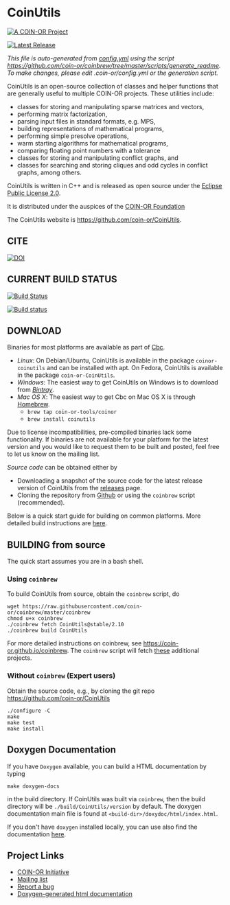 # CoinUtils 

[![A COIN-OR Project](https://coin-or.github.io/coin-or-badge.png)](https://www.coin-or.org)

[![Latest Release](https://img.shields.io/github/v/release/coin-or/CoinUtils?sort=semver)](https://github.com/coin-or/CoinUtils/releases)

_This file is auto-generated from [config.yml](.coin-or/config.yml) using the script
https://github.com/coin-or/coinbrew/tree/master/scripts/generate_readme.
To make changes, please edit .coin-or/config.yml or the generation script._

CoinUtils is an open-source collection of classes and helper functions
that are generally useful to multiple COIN-OR projects.
These utilities include:
 * classes for storing and manipulating sparse matrices and vectors,
 * performing matrix factorization,
 * parsing input files in standard formats, e.g. MPS,
 * building representations of mathematical programs,
 * performing simple presolve operations,
 * warm starting algorithms for mathematical programs,
 * comparing floating point numbers with a tolerance
 * classes for storing and manipulating conflict graphs, and
 * classes for searching and storing cliques and odd cycles in conflict graphs, among others.

CoinUtils is written in C++ and is released as open source under the [Eclipse Public License 2.0](http://www.opensource.org/licenses/eclipse-2.0).

It is distributed under the auspices of the [COIN-OR Foundation](https://www.coin-or.org)

The CoinUtils website is https://github.com/coin-or/CoinUtils.

## CITE

[![DOI](https://zenodo.org/badge/173466792.svg)](https://zenodo.org/badge/latestdoi/173466792)

## CURRENT BUILD STATUS

[![Build Status](https://travis-ci.org/coin-or/CoinUtils.svg?branch=master)](https://travis-ci.org/coin-or/CoinUtils)

[![Build status](https://ci.appveyor.com/api/projects/status/a41muofrtpdw18c5/branch/master?svg=true)](https://ci.appveyor.com/project/tkralphs/coinutils-6jtnc/branch/master)

## DOWNLOAD

Binaries for most platforms are available as part of [Cbc](https://bintray.com/coin-or/download/Cbc). 

 * *Linux*: On Debian/Ubuntu, CoinUtils is available in the package `coinor-coinutils` and can be installed with apt. On Fedora, CoinUtils is available in the package `coin-or-CoinUtils`.
 * *Windows*: The easiest way to get CoinUtils on Windows is to download from *[Bintray](https://bintray.com/coin-or/download/Cbc)*.
 * *Mac OS X*: The easiest way to get Cbc on Mac OS X is through [Homebrew](https://brew.sh).
   * `brew tap coin-or-tools/coinor`
   * `brew install coinutils`

Due to license incompatibilities, pre-compiled binaries lack some functionality.
If binaries are not available for your platform for the latest version and you would like to request them to be built and posted, feel free to let us know on the mailing list.

*Source code* can be obtained either by

 * Downloading a snapshot of the source code for the latest release version of CoinUtils from the
 [releases](https://github.com/coin-or/CoinUtils/releases) page.
 * Cloning the repository from [Github](https://github.com/coin-or/CoinUtils) or using the 
`coinbrew` script (recommended).  

Below is a quick start guide for building on common platforms. More detailed
build instructions are
[here](https://coin-or.github.io/user_introduction.html).

## BUILDING from source

The quick start assumes you are in a bash shell. 

### Using `coinbrew`

To build CoinUtils from source, obtain the `coinbrew` script, do
```
wget https://raw.githubusercontent.com/coin-or/coinbrew/master/coinbrew
chmod u+x coinbrew
./coinbrew fetch CoinUtils@stable/2.10
./coinbrew build CoinUtils
```
For more detailed instructions on coinbrew, see https://coin-or.github.io/coinbrew.
The `coinbrew` script will fetch [these](Dependencies) additional projects.

### Without `coinbrew` (Expert users)

Obtain the source code, e.g., by cloning the git repo https://github.com/coin-or/CoinUtils
```
./configure -C
make
make test
make install
```

## Doxygen Documentation

If you have `Doxygen` available, you can build a HTML documentation by typing

`make doxygen-docs` 

in the build directory. If CoinUtils was built via `coinbrew`, then the build
directory will be `./build/CoinUtils/version` by default. The doxygen documentation main file
is found at `<build-dir>/doxydoc/html/index.html`.

If you don't have `doxygen` installed locally, you can use also find the
documentation [here](http://coin-or.github.io/CoinUtils/Doxygen).

## Project Links

 * [COIN-OR Initiative](http://www.coin-or.org/)
 * [Mailing list](http://list.coin-or.org/mailman/listinfo/coinutils)
 * [Report a bug](https://github.com/coin-or/CoinUtils/issues/new)
 * [Doxygen-generated html documentation](http://coin-or.github.io/CoinUtils/Doxygen)

